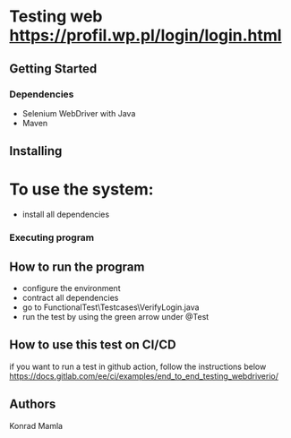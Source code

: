 # Testing web https://profil.wp.pl/login/login.html 

## Getting Started

### Dependencies

* Selenium WebDriver with Java 
* Maven

## Installing

# To use the system:
* install all dependencies

### Executing program

## How to run the program
* configure the environment
* contract all dependencies
* go to FunctionalTest\Testcases\VerifyLogin.java
* run the test by using the green arrow under @Test

## How to use this test on CI/CD
if you want to run a test in github action, follow the instructions below
https://docs.gitlab.com/ee/ci/examples/end_to_end_testing_webdriverio/

## Authors
Konrad Mamla

